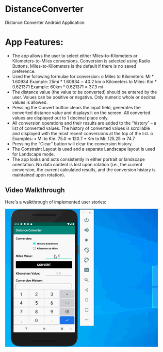 # DistanceConverter
Distance Converter Android Application


# App Features:
* The app allows the user to select either Miles-to-Kilometers or Kilometers-to-Miles conversions. Conversion is selected using Radio Buttons. Miles-to-Kilometers is the default if there is no saved preference.
* Used the following formulae for conversion:
o Miles to Kilometers: Mi * 1.60934 Example: 25mi * 1.60934 = 40.2 km
o Kilometers to Miles: Km * 0.621371 Example: 60km * 0.621371 = 37.3 mi
* The distance value (the value to be converted) should be entered by the user. Values can be positive or negative. Only numeric whole or decimal values is allowed.
* Pressing the Convert button clears the input field, generates the converted distance value and displays it on the screen. All converted values are displayed out to 1 decimal place only.
* All conversion operations and their results are added to the “history” – a list of converted values. The history of converted values is scrollable and displayed with the most recent conversions at the top of the list.
o Examples:
▪ Mi to Km: 75.0 ➔ 120.7
▪ Km to Mi: 125.25 ➔ 74.7
* Pressing the “Clear” button will clear the conversion history.
* The Constraint Layout is used and a separate Landscape layout is used for Landscape mode.
* The app looks and acts consistently in either portrait or landscape orientation. No data content is lost upon rotation (i.e., the current conversion, the current calculated results, and the conversion history is maintained upon rotation).


## Video Walkthrough

Here's a walkthrough of implemented user stories:

<img src='walkthrough.gif' title='Video Walkthrough' width='' alt='Video Walkthrough' />
